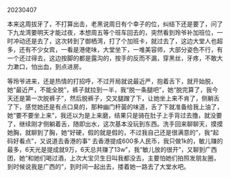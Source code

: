 20230407

本来这周拔牙了，不打算出击，老黑说周日有个幸子的位，纠结下还是要了，问了下九龙湾要明天才能过夜，本想周五等个班车回去的，突然看到玲爷补加班位，一时冲动还是去了，这次转到了御栖湾，打了个加班卡，就过去了，这边大堂人也超多，还有不少女宾，一看是港佬味，大堂坐下，一堆美容师，大部分姿色不行，有一个还过得去，这边按脚的都是露沟的，按手的反而不漏，穿黑丝，牙疼，不敢大力漱口，怕出血，到点进房。

等玲爷进来，还是热情的打招呼，不过开局就说最近严，抱着舌下，就开始脱，她“最近严，不能全脱”，裤子就拉到一半，我“脱一条腿吧”，她“脱完算了，我今天还是第一次脱裤子”，然后脱裤子，交叉腿蹭了下，让她坐上来不肯了，侧躺舌了下，感觉她还是有点口臭的，那种幽门杆菌的味道，舌了下就准备给我上油了，她“要不要坐上来”，我还以为是上来磨，结果只是骑在肚子上手背过去撸，就没要了，继续刚才侧躺着舌，随即出水，这次基本没玩到东西。洗手回来聊聊天，摸摸她胸，就聊到了胸，她“好硬，假的就是假的，不过我自己还是很满意的”，我“起码好看点”，又说道去香港的事“ 去香港提成600多人民币，我只做1k的，敏儿赚的最多，6天光是提成就9万，6天总共赚了13w”，我“敏儿放的很开”，又聊到广西团，她“和她们喝过酒，上次大宝贝生日叫我都没去，主要怕她们拍照发朋友圈，到时候说我是广西的”，到时间一起出去，搂着她一路去了大堂水吧。